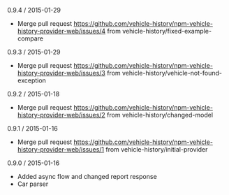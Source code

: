 0.9.4 / 2015-01-29
  * Merge pull request
    https://github.com/vehicle-history/npm-vehicle-history-provider-web/issues/4 from
    vehicle-history/fixed-example-compare

0.9.3 / 2015-01-29
  * Merge pull request
    https://github.com/vehicle-history/npm-vehicle-history-provider-web/issues/3 from
    vehicle-history/vehicle-not-found-exception

0.9.2 / 2015-01-18
  * Merge pull request
    https://github.com/vehicle-history/npm-vehicle-history-provider-web/issues/2 from
    vehicle-history/changed-model

0.9.1 / 2015-01-16
  * Merge pull request
    https://github.com/vehicle-history/npm-vehicle-history-provider-web/issues/1 from
    vehicle-history/initial-provider

0.9.0 / 2015-01-16
  * Added async flow and changed report response
  * Car parser